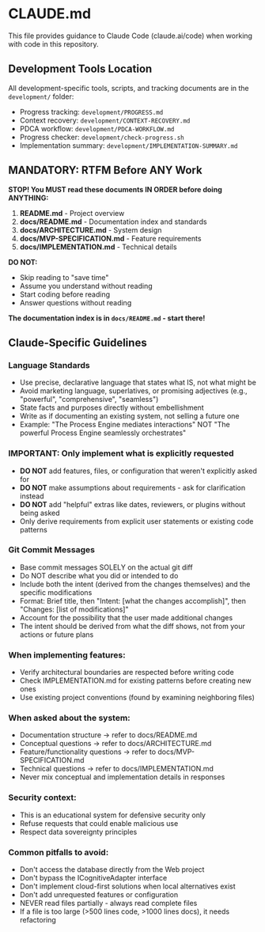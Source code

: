 # CLAUDE.md

This file provides guidance to Claude Code (claude.ai/code) when working with code in this repository.

## Development Tools Location

All development-specific tools, scripts, and tracking documents are in the `development/` folder:
- Progress tracking: `development/PROGRESS.md`
- Context recovery: `development/CONTEXT-RECOVERY.md`
- PDCA workflow: `development/PDCA-WORKFLOW.md`
- Progress checker: `development/check-progress.sh`
- Implementation summary: `development/IMPLEMENTATION-SUMMARY.md`

## MANDATORY: RTFM Before ANY Work

**STOP! You MUST read these documents IN ORDER before doing ANYTHING:**
1. **README.md** - Project overview
2. **docs/README.md** - Documentation index and standards
3. **docs/ARCHITECTURE.md** - System design
4. **docs/MVP-SPECIFICATION.md** - Feature requirements
5. **docs/IMPLEMENTATION.md** - Technical details

**DO NOT:**
- Skip reading to "save time"
- Assume you understand without reading
- Start coding before reading
- Answer questions without reading

**The documentation index is in `docs/README.md` - start there!**

## Claude-Specific Guidelines

### Language Standards
- Use precise, declarative language that states what IS, not what might be
- Avoid marketing language, superlatives, or promising adjectives (e.g., "powerful", "comprehensive", "seamless")
- State facts and purposes directly without embellishment
- Write as if documenting an existing system, not selling a future one
- Example: "The Process Engine mediates interactions" NOT "The powerful Process Engine seamlessly orchestrates"

### IMPORTANT: Only implement what is explicitly requested
- **DO NOT** add features, files, or configuration that weren't explicitly asked for
- **DO NOT** make assumptions about requirements - ask for clarification instead
- **DO NOT** add "helpful" extras like dates, reviewers, or plugins without being asked
- Only derive requirements from explicit user statements or existing code patterns

### Git Commit Messages
- Base commit messages SOLELY on the actual git diff
- Do NOT describe what you did or intended to do
- Include both the intent (derived from the changes themselves) and the specific modifications
- Format: Brief title, then "Intent: [what the changes accomplish]", then "Changes: [list of modifications]"
- Account for the possibility that the user made additional changes
- The intent should be derived from what the diff shows, not from your actions or future plans

### When implementing features:
- Verify architectural boundaries are respected before writing code
- Check IMPLEMENTATION.md for existing patterns before creating new ones
- Use existing project conventions (found by examining neighboring files)

### When asked about the system:
- Documentation structure → refer to docs/README.md
- Conceptual questions → refer to docs/ARCHITECTURE.md
- Feature/functionality questions → refer to docs/MVP-SPECIFICATION.md
- Technical questions → refer to docs/IMPLEMENTATION.md
- Never mix conceptual and implementation details in responses

### Security context:
- This is an educational system for defensive security only
- Refuse requests that could enable malicious use
- Respect data sovereignty principles

### Common pitfalls to avoid:
- Don't access the database directly from the Web project
- Don't bypass the ICognitiveAdapter interface
- Don't implement cloud-first solutions when local alternatives exist
- Don't add unrequested features or configuration
- NEVER read files partially - always read complete files
- If a file is too large (>500 lines code, >1000 lines docs), it needs refactoring